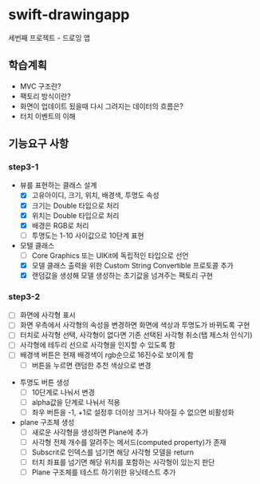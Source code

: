 # swift-drawingapp
세번째 프로젝트 - 드로잉 앱
## 학습계획
- MVC 구조란?
- 팩토리 방식이란?
- 화면이 업데이트 됬을때 다시 그려지는 데이터의 흐름은?
- 터치 이벤트의 이해

## 기능요구 사항
### step3-1
- 뷰를 표현하는 클래스 설계
    - [x] 고유아이디, 크기, 위치, 배경색, 투명도 속성
    - [x] 크기는 Double 타입으로 처리
    - [x] 위치는 Double 타입으로 처리
    - [x] 배경은 RGB로 처리
    - [ ] 투명도는 1-10 사이값으로 10단계 표현
- 모텔 클래스
    - [ ] Core Graphics 또는 UIKit에 독립적인 타입으로 선언
    - [x] 모델 클래스 출력을 위한 Custom String Convertible 프로토콜 추가
    - [x] 랜덤값을 생성해 모델 생성하는 초기값을 넘겨주는 팩토리 구현

### step3-2
- [ ] 화면에 사각형 표시
- [ ] 화면 우측에서 사각형의 속성을 변경하면 화면에 색상과 투명도가 바뀌도록 구현
- [ ] 터치로 사각형 선택, 사각형이 없다면 기존 선택된 사각형 취소(탭 제스처 인식기)
- [ ] 사각형에 테두리 선으로 사각형을 인지할 수 있도록 함
- [ ] 배경색 버튼은 현재 배경색이 rgb순으로 16진수로 보이게 함
    - [ ] 버튼을 누르면 랜덤한 추천 색상으로 변경
- 투명도 버튼 생성
    - [ ] 10단계로 나눠서 변경
    - [ ] alpha값을 단계로 나눠서 적용
    - [ ] 좌우 버튼을 -1, +1로 설정후 더이상 크거나 작아질 수 없으면 비활성화
- plane 구조체 생성
    - [ ] 새로운 사각형을 생성하면 Plane에 추가
    - [ ] 사각형 전체 개수를 알려주는 메서드(computed property)가 존재
    - [ ] Subscrit로 인덱스를 넘기면 해당 사각형 모델을 return
    - [ ] 터치 좌표를 넘기면 해당 위치를 포함하는 사각형이 있는지 판단
    - [ ] Plane 구조체를 테스트 하기위한 유닛테스트 추가
